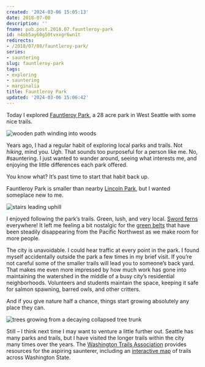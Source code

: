 ```yaml
---
created: '2024-03-06 15:05:13'
date: 2018-07-08
description: ''
fname: pub.post.2018.07.fauntleroy-park
id: n4ob5ay60g50tvxxgr6wn1t
redirects:
- /2018/07/08/fauntleroy-park/
series:
- sauntering
slug: fauntleroy-park
tags:
- exploring
- sauntering
- marginalia
title: Fauntleroy Park
updated: '2024-03-06 15:06:42'
---
```


Today I explored [Fauntleroy Park](http://fauntleroywatershed.org/), a 28 acre park in West Seattle with some nice trails.

<!-- more -->

![wooden path winding into woods](assets/img/2018/cover-2018-07-08.jpg)

Years ago, I had a regular habit of exploring local parks and trails. Not *hiking*, mind you. Ugh. That sounds too purposeful for a person like me. No, #sauntering. I just wanted to wander around, seeing what interests me, and enjoying the little differences each park offered.

You know what? It’s past time to start that habit back up.

Fauntleroy Park is smaller than nearby [Lincoln Park](https://www.wta.org/go-hiking/hikes/lincoln-park), but I wanted someplace new to me.

![stairs leading uphill](assets/img/2018/stairs.jpg)

I enjoyed following the park’s trails. Green, lush, and very local. [Sword ferns](http://www.nwplants.com/business/catalog/pol_mun.html) everywhere! It left me feeling a bit nostalgic for the [green belts](https://en.wikipedia.org/wiki/Green_belt) that have been steadily disappearing from the Pacific Northwest as we make room for more people.

The city is unavoidable. I could hear traffic at every point in the park. I found myself accidentally outside the park a few times in my brief visit. If you’re not careful some of the smaller trails will lead you to someone’s back yard. That makes me even more impressed by how much work has gone into maintaining the watershed in the middle of a busy city’s residential neighborhoods. Volunteers and students maintain the space, keeping it safe for salmon spawning, barred owls, and other critters.

And if you give nature half a chance, things start growing absolutely any place they can.

![trees growing from a decaying collapsed tree trunk](assets/img/2018/tree-roots.jpg)

Still – I think next time I may want to venture a little further out. Seattle has many parks and trails, but I have visited the longer trails within the city many times over the years. The [Washington Trails Association](https://www.wta.org/) provides resources for the aspiring saunterer, including an [interactive map](https://www.wta.org/go-outside/map) of trails across Washington State.